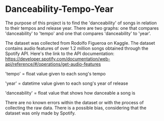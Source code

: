 # Danceability-Tempo-Year
The purpose of this project is to find the 'danceability' of songs in relation to their tempos and release year.
There are two graphs: one that compares 'danceability' to 'tempo' and one that compares 'danceability' to 'year'.

The dataset was collected from Rodolfo Figueroa on Kaggle. The dataset contains audio features of over 1.2 million songs obtained through the Spotify API. Here's the link to the API documentation: https://developer.spotify.com/documentation/web-api/reference/#/operations/get-audio-features

'tempo' = float value given to each song's tempo

'year' = datetime value given to each song's year of release

'danceability' = float value that shows how danceable a song is

There are no known errors within the dataset or with the process of collecting the raw data. There is a possible bias, considering that the dataset was only made by Spotify.
